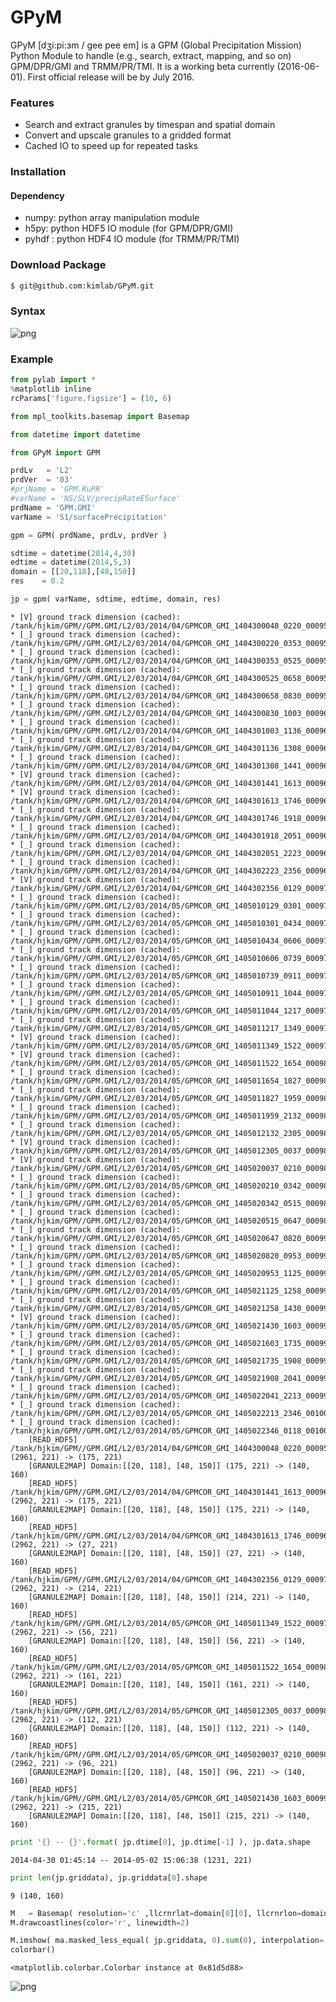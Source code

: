 # GPyM
GPyM [dʒi:pi:ɜm / gee pee em] is a GPM (Global Precipitation Mission) Python Module to handle (e.g., search, extract, mapping, and so on) GPM/DPR/GMI and TRMM/PR/TMI. It is a working beta currently (2016-06-01). First official release will be by July 2016.

### Features
* Search and extract granules by timespan and spatial domain
* Convert and upscale granules to a gridded format 
* Cached IO to speed up for repeated tasks 

### Installation

#### Dependency
* numpy: python array manipulation module 
* h5py: python HDF5 IO module (for GPM/DPR/GMI) 
* pyhdf   : python HDF4 IO module (for TRMM/PR/TMI) 

### Download Package
```bash
$ git@github.com:kimlab/GPyM.git
```
### Syntax
![png](./doc/syntax.rev00.png)

### Example
```python
from pylab import *
%matplotlib inline
rcParams['figure.figsize'] = (10, 6)

from mpl_toolkits.basemap import Basemap

from datetime import datetime

from GPyM import GPM
```


```python
prdLv   = 'L2'
prdVer  = '03'
#prjName = 'GPM.KuPR'
#varName = 'NS/SLV/precipRateESurface'
prdName = 'GPM.GMI'
varName = 'S1/surfacePrecipitation'
```


```python
gpm = GPM( prdName, prdLv, prdVer )
```


```python
sdtime = datetime(2014,4,30)
edtime = datetime(2014,5,3)
domain = [[20,118],[48,150]]
res    = 0.2
```


```python
jp = gpm( varName, sdtime, edtime, domain, res)
```

    * [V] ground track dimension (cached): /tank/hjkim/GPM//GPM.GMI/L2/03/2014/04/GPMCOR_GMI_1404300048_0220_000955_L2S_GL2_03C.h5
    * [_] ground track dimension (cached): /tank/hjkim/GPM//GPM.GMI/L2/03/2014/04/GPMCOR_GMI_1404300220_0353_000956_L2S_GL2_03C.h5
    * [_] ground track dimension (cached): /tank/hjkim/GPM//GPM.GMI/L2/03/2014/04/GPMCOR_GMI_1404300353_0525_000957_L2S_GL2_03C.h5
    * [_] ground track dimension (cached): /tank/hjkim/GPM//GPM.GMI/L2/03/2014/04/GPMCOR_GMI_1404300525_0658_000958_L2S_GL2_03C.h5
    * [_] ground track dimension (cached): /tank/hjkim/GPM//GPM.GMI/L2/03/2014/04/GPMCOR_GMI_1404300658_0830_000959_L2S_GL2_03C.h5
    * [_] ground track dimension (cached): /tank/hjkim/GPM//GPM.GMI/L2/03/2014/04/GPMCOR_GMI_1404300830_1003_000960_L2S_GL2_03C.h5
    * [_] ground track dimension (cached): /tank/hjkim/GPM//GPM.GMI/L2/03/2014/04/GPMCOR_GMI_1404301003_1136_000961_L2S_GL2_03C.h5
    * [_] ground track dimension (cached): /tank/hjkim/GPM//GPM.GMI/L2/03/2014/04/GPMCOR_GMI_1404301136_1308_000962_L2S_GL2_03C.h5
    * [_] ground track dimension (cached): /tank/hjkim/GPM//GPM.GMI/L2/03/2014/04/GPMCOR_GMI_1404301308_1441_000963_L2S_GL2_03C.h5
    * [V] ground track dimension (cached): /tank/hjkim/GPM//GPM.GMI/L2/03/2014/04/GPMCOR_GMI_1404301441_1613_000964_L2S_GL2_03C.h5
    * [V] ground track dimension (cached): /tank/hjkim/GPM//GPM.GMI/L2/03/2014/04/GPMCOR_GMI_1404301613_1746_000965_L2S_GL2_03C.h5
    * [_] ground track dimension (cached): /tank/hjkim/GPM//GPM.GMI/L2/03/2014/04/GPMCOR_GMI_1404301746_1918_000966_L2S_GL2_03C.h5
    * [_] ground track dimension (cached): /tank/hjkim/GPM//GPM.GMI/L2/03/2014/04/GPMCOR_GMI_1404301918_2051_000967_L2S_GL2_03C.h5
    * [_] ground track dimension (cached): /tank/hjkim/GPM//GPM.GMI/L2/03/2014/04/GPMCOR_GMI_1404302051_2223_000968_L2S_GL2_03C.h5
    * [_] ground track dimension (cached): /tank/hjkim/GPM//GPM.GMI/L2/03/2014/04/GPMCOR_GMI_1404302223_2356_000969_L2S_GL2_03C.h5
    * [V] ground track dimension (cached): /tank/hjkim/GPM//GPM.GMI/L2/03/2014/04/GPMCOR_GMI_1404302356_0129_000970_L2S_GL2_03C.h5
    * [_] ground track dimension (cached): /tank/hjkim/GPM//GPM.GMI/L2/03/2014/05/GPMCOR_GMI_1405010129_0301_000971_L2S_GL2_03C.h5
    * [_] ground track dimension (cached): /tank/hjkim/GPM//GPM.GMI/L2/03/2014/05/GPMCOR_GMI_1405010301_0434_000972_L2S_GL2_03C.h5
    * [_] ground track dimension (cached): /tank/hjkim/GPM//GPM.GMI/L2/03/2014/05/GPMCOR_GMI_1405010434_0606_000973_L2S_GL2_03C.h5
    * [_] ground track dimension (cached): /tank/hjkim/GPM//GPM.GMI/L2/03/2014/05/GPMCOR_GMI_1405010606_0739_000974_L2S_GL2_03C.h5
    * [_] ground track dimension (cached): /tank/hjkim/GPM//GPM.GMI/L2/03/2014/05/GPMCOR_GMI_1405010739_0911_000975_L2S_GL2_03C.h5
    * [_] ground track dimension (cached): /tank/hjkim/GPM//GPM.GMI/L2/03/2014/05/GPMCOR_GMI_1405010911_1044_000976_L2S_GL2_03C.h5
    * [_] ground track dimension (cached): /tank/hjkim/GPM//GPM.GMI/L2/03/2014/05/GPMCOR_GMI_1405011044_1217_000977_L2S_GL2_03C.h5
    * [_] ground track dimension (cached): /tank/hjkim/GPM//GPM.GMI/L2/03/2014/05/GPMCOR_GMI_1405011217_1349_000978_L2S_GL2_03C.h5
    * [V] ground track dimension (cached): /tank/hjkim/GPM//GPM.GMI/L2/03/2014/05/GPMCOR_GMI_1405011349_1522_000979_L2S_GL2_03C.h5
    * [V] ground track dimension (cached): /tank/hjkim/GPM//GPM.GMI/L2/03/2014/05/GPMCOR_GMI_1405011522_1654_000980_L2S_GL2_03C.h5
    * [_] ground track dimension (cached): /tank/hjkim/GPM//GPM.GMI/L2/03/2014/05/GPMCOR_GMI_1405011654_1827_000981_L2S_GL2_03C.h5
    * [_] ground track dimension (cached): /tank/hjkim/GPM//GPM.GMI/L2/03/2014/05/GPMCOR_GMI_1405011827_1959_000982_L2S_GL2_03C.h5
    * [_] ground track dimension (cached): /tank/hjkim/GPM//GPM.GMI/L2/03/2014/05/GPMCOR_GMI_1405011959_2132_000983_L2S_GL2_03C.h5
    * [_] ground track dimension (cached): /tank/hjkim/GPM//GPM.GMI/L2/03/2014/05/GPMCOR_GMI_1405012132_2305_000984_L2S_GL2_03C.h5
    * [V] ground track dimension (cached): /tank/hjkim/GPM//GPM.GMI/L2/03/2014/05/GPMCOR_GMI_1405012305_0037_000985_L2S_GL2_03C.h5
    * [V] ground track dimension (cached): /tank/hjkim/GPM//GPM.GMI/L2/03/2014/05/GPMCOR_GMI_1405020037_0210_000986_L2S_GL2_03C.h5
    * [_] ground track dimension (cached): /tank/hjkim/GPM//GPM.GMI/L2/03/2014/05/GPMCOR_GMI_1405020210_0342_000987_L2S_GL2_03C.h5
    * [_] ground track dimension (cached): /tank/hjkim/GPM//GPM.GMI/L2/03/2014/05/GPMCOR_GMI_1405020342_0515_000988_L2S_GL2_03C.h5
    * [_] ground track dimension (cached): /tank/hjkim/GPM//GPM.GMI/L2/03/2014/05/GPMCOR_GMI_1405020515_0647_000989_L2S_GL2_03C.h5
    * [_] ground track dimension (cached): /tank/hjkim/GPM//GPM.GMI/L2/03/2014/05/GPMCOR_GMI_1405020647_0820_000990_L2S_GL2_03C.h5
    * [_] ground track dimension (cached): /tank/hjkim/GPM//GPM.GMI/L2/03/2014/05/GPMCOR_GMI_1405020820_0953_000991_L2S_GL2_03C.h5
    * [_] ground track dimension (cached): /tank/hjkim/GPM//GPM.GMI/L2/03/2014/05/GPMCOR_GMI_1405020953_1125_000992_L2S_GL2_03C.h5
    * [_] ground track dimension (cached): /tank/hjkim/GPM//GPM.GMI/L2/03/2014/05/GPMCOR_GMI_1405021125_1258_000993_L2S_GL2_03C.h5
    * [_] ground track dimension (cached): /tank/hjkim/GPM//GPM.GMI/L2/03/2014/05/GPMCOR_GMI_1405021258_1430_000994_L2S_GL2_03C.h5
    * [V] ground track dimension (cached): /tank/hjkim/GPM//GPM.GMI/L2/03/2014/05/GPMCOR_GMI_1405021430_1603_000995_L2S_GL2_03C.h5
    * [_] ground track dimension (cached): /tank/hjkim/GPM//GPM.GMI/L2/03/2014/05/GPMCOR_GMI_1405021603_1735_000996_L2S_GL2_03C.h5
    * [_] ground track dimension (cached): /tank/hjkim/GPM//GPM.GMI/L2/03/2014/05/GPMCOR_GMI_1405021735_1908_000997_L2S_GL2_03C.h5
    * [_] ground track dimension (cached): /tank/hjkim/GPM//GPM.GMI/L2/03/2014/05/GPMCOR_GMI_1405021908_2041_000998_L2S_GL2_03C.h5
    * [_] ground track dimension (cached): /tank/hjkim/GPM//GPM.GMI/L2/03/2014/05/GPMCOR_GMI_1405022041_2213_000999_L2S_GL2_03C.h5
    * [_] ground track dimension (cached): /tank/hjkim/GPM//GPM.GMI/L2/03/2014/05/GPMCOR_GMI_1405022213_2346_001000_L2S_GL2_03C.h5
    * [_] ground track dimension (cached): /tank/hjkim/GPM//GPM.GMI/L2/03/2014/05/GPMCOR_GMI_1405022346_0118_001001_L2S_GL2_03C.h5
    	[READ_HDF5] /tank/hjkim/GPM//GPM.GMI/L2/03/2014/04/GPMCOR_GMI_1404300048_0220_000955_L2S_GL2_03C.h5 (2961, 221) -> (175, 221)
    	[GRANULE2MAP] Domain:[[20, 118], [48, 150]] (175, 221) -> (140, 160)
    	[READ_HDF5] /tank/hjkim/GPM//GPM.GMI/L2/03/2014/04/GPMCOR_GMI_1404301441_1613_000964_L2S_GL2_03C.h5 (2962, 221) -> (175, 221)
    	[GRANULE2MAP] Domain:[[20, 118], [48, 150]] (175, 221) -> (140, 160)
    	[READ_HDF5] /tank/hjkim/GPM//GPM.GMI/L2/03/2014/04/GPMCOR_GMI_1404301613_1746_000965_L2S_GL2_03C.h5 (2962, 221) -> (27, 221)
    	[GRANULE2MAP] Domain:[[20, 118], [48, 150]] (27, 221) -> (140, 160)
    	[READ_HDF5] /tank/hjkim/GPM//GPM.GMI/L2/03/2014/04/GPMCOR_GMI_1404302356_0129_000970_L2S_GL2_03C.h5 (2962, 221) -> (214, 221)
    	[GRANULE2MAP] Domain:[[20, 118], [48, 150]] (214, 221) -> (140, 160)
    	[READ_HDF5] /tank/hjkim/GPM//GPM.GMI/L2/03/2014/05/GPMCOR_GMI_1405011349_1522_000979_L2S_GL2_03C.h5 (2962, 221) -> (56, 221)
    	[GRANULE2MAP] Domain:[[20, 118], [48, 150]] (56, 221) -> (140, 160)
    	[READ_HDF5] /tank/hjkim/GPM//GPM.GMI/L2/03/2014/05/GPMCOR_GMI_1405011522_1654_000980_L2S_GL2_03C.h5 (2962, 221) -> (161, 221)
    	[GRANULE2MAP] Domain:[[20, 118], [48, 150]] (161, 221) -> (140, 160)
    	[READ_HDF5] /tank/hjkim/GPM//GPM.GMI/L2/03/2014/05/GPMCOR_GMI_1405012305_0037_000985_L2S_GL2_03C.h5 (2962, 221) -> (112, 221)
    	[GRANULE2MAP] Domain:[[20, 118], [48, 150]] (112, 221) -> (140, 160)
    	[READ_HDF5] /tank/hjkim/GPM//GPM.GMI/L2/03/2014/05/GPMCOR_GMI_1405020037_0210_000986_L2S_GL2_03C.h5 (2962, 221) -> (96, 221)
    	[GRANULE2MAP] Domain:[[20, 118], [48, 150]] (96, 221) -> (140, 160)
    	[READ_HDF5] /tank/hjkim/GPM//GPM.GMI/L2/03/2014/05/GPMCOR_GMI_1405021430_1603_000995_L2S_GL2_03C.h5 (2962, 221) -> (215, 221)
    	[GRANULE2MAP] Domain:[[20, 118], [48, 150]] (215, 221) -> (140, 160)



```python
print '{} -- {}'.format( jp.dtime[0], jp.dtime[-1] ), jp.data.shape
```

    2014-04-30 01:45:14 -- 2014-05-02 15:06:38 (1231, 221)



```python
print len(jp.griddata), jp.griddata[0].shape
```

    9 (140, 160)



```python
M   = Basemap( resolution='c' ,llcrnrlat=domain[0][0], llcrnrlon=domain[0][1], urcrnrlat=domain[1][0], urcrnrlon=domain[1][1])
M.drawcoastlines(color='r', linewidth=2)

M.imshow( ma.masked_less_equal( jp.griddata, 0).sum(0), interpolation='nearest' )
colorbar()
```




    <matplotlib.colorbar.Colorbar instance at 0x81d5d88>




![png](./doc/output_7_1.png)

